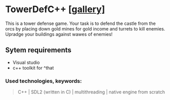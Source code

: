# TowerDefC++ [[gallery]](https://drive.google.com/drive/folders/169fpuGVq95B6jKkP4LC6lUvSG0TRYBK4?usp=share_link)

This is a tower defense game. Your task is to defend the castle from the orcs by placing down gold mines for gold income and turrets to kill enemies. Upradge your buildings against wawes of enemies!

## Sytem requirements

- Visual studio
- c++ toolkit for ^that

### Used technologies, keywords:
> C++ | SDL2 (written in C) | multithreading | native engine from scratch
